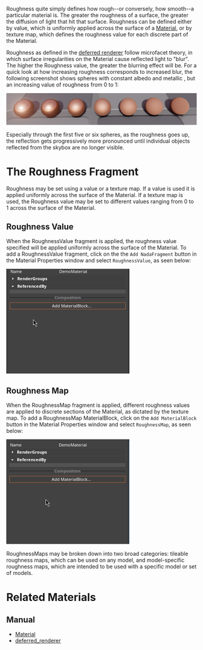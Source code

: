 Roughness quite simply defines how rough--or conversely, how smooth--a particular material is. The greater the roughness of a surface, the greater the diffusion of light that hit that surface. Roughness can be defined either by value, which is uniformly applied across the surface of a [Material](https://github.com/ZilchEngine/ZilchDocs/blob/master/zilch_editor_documentation/zilchmanual/graphics/materials/materials_overview.md), or by texture map, which defines the roughness value for each discrete part of the Material.

Roughness as defined in the [deferred renderer](https://github.com/ZilchEngine/ZilchDocs/blob/master/zilch_editor_documentation/zilchmanual/graphics/renderer/deferred_renderer.md) follow microfacet theory, in which surface irregularities on the Material cause reflected light to "blur". The higher the Roughness value, the greater the blurring effect will be. For a quick look at how increasing roughness corresponds to increased blur, the following screenshot shows spheres with constant albedo and metallic , but an increasing value of roughness from 0 to 1:



![CopperSpheres](https://raw.githubusercontent.com/ZilchEngine/ZilchFiles/master/doc_files/47877.png)


Especially through the first five or six spheres, as the roughness goes up, the reflection gets progressively more pronounced until individual objects reflected from the skybox are no longer visible.

 #  The Roughness Fragment

Roughness may be set using a value or a texture map. If a value is used it is applied uniformly across the surface of the Material. If a texture map is used, the Roughness value may be set to different values ranging from 0 to 1 across the surface of the Material. 

 ##  Roughness Value

When the RoughnessValue fragment is applied, the roughness value specified will be applied uniformly across the surface of the Material. To add a RoughnessValue fragment, click on the the `Add NadaFragment` button in the Material Properties window and select `RoughnessValue`, as seen below:



![AddValue](https://raw.githubusercontent.com/ZilchEngine/ZilchFiles/master/doc_files/47860.gif)


 ##  Roughness Map

When the RoughnessMap fragment is applied, different roughness values are applied to discrete sections of the Material, as dictated by the texture map. To add a RoughnessMap MaterialBlock, click on the `Add MaterialBlock` button in the Material Properties window and select `RoughnessMap`, as seen below:



![AddMap](https://raw.githubusercontent.com/ZilchEngine/ZilchFiles/master/doc_files/47858.gif)


RoughnessMaps may be broken down into two broad categories: tileable roughness maps, which can be used on any model, and model-specific roughness maps, which are intended to be used with a specific model or set of models.

 # Related Materials
 ## Manual

- [Material](https://github.com/ZilchEngine/ZilchDocs/blob/master/zilch_editor_documentation/zilchmanual/graphics/materials/materials_overview.md)
- [deferred_renderer](https://github.com/ZilchEngine/ZilchDocs/blob/master/zilch_editor_documentation/zilchmanual/graphics/renderer/deferred_renderer.md)
 

 